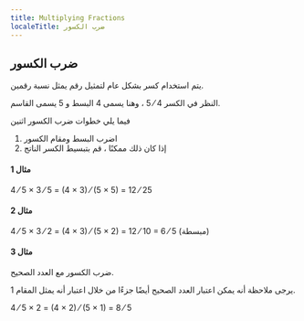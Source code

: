 ```yaml
---
title: Multiplying Fractions
localeTitle: ضرب الكسور
---
```

## ضرب الكسور

يتم استخدام كسر بشكل عام لتمثيل رقم يمثل نسبة رقمين.

النظر في الكسر 4 ⁄ 5 ، وهنا يسمى 4 البسط و 5 يسمى القاسم.

فيما يلي خطوات ضرب الكسور اثنين

1.  اضرب البسط ومقام الكسور
2.  إذا كان ذلك ممكنًا ، قم بتبسيط الكسر الناتج

#### مثال 1

 4 ⁄ 5 × 3 ⁄ 5 = (4 × 3) ⁄ (5 × 5) = 12 ⁄ 25 

#### مثال 2

 4 ⁄ 5 × 3 ⁄ 2 = (4 × 3) ⁄ (5 × 2) = 12 ⁄ 10 = 6 ⁄ 5 (مبسطة) 

#### مثال 3

ضرب الكسور مع العدد الصحيح.

يرجى ملاحظة أنه يمكن اعتبار العدد الصحيح أيضًا جزءًا من خلال اعتبار أنه يمثل المقام 1.

 4 ⁄ 5 × 2 = (4 × 2) ⁄ (5 × 1) = 8 ⁄ 5